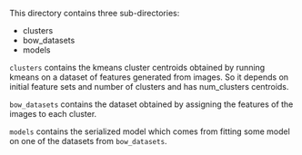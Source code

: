 This directory contains three sub-directories:

* clusters
* bow_datasets
* models

`clusters` contains the kmeans cluster centroids obtained by running kmeans on
a dataset of features generated from images. So it depends on initial feature
sets and number of clusters and has num_clusters centroids.

`bow_datasets` contains the dataset obtained by assigning the features of the
images to each cluster.

`models` contains the serialized model which comes from fitting some model on
one of the datasets from `bow_datasets`.

